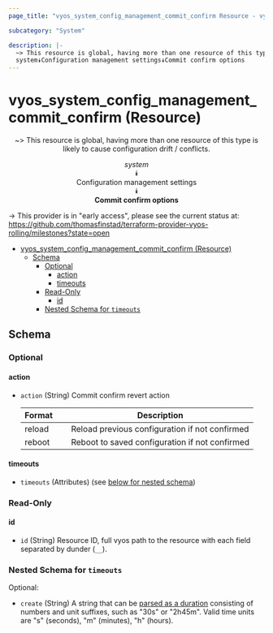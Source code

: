 ```yaml
---
page_title: "vyos_system_config_management_commit_confirm Resource - vyos"

subcategory: "System"

description: |-
  ~> This resource is global, having more than one resource of this type is likely to cause configuration drift / conflicts.
  system⯯Configuration management settings⯯Commit confirm options
---
```


# vyos_system_config_management_commit_confirm (Resource)
<center>

~> This resource is global, having more than one resource of this type is likely to cause configuration drift / conflicts.

*system*  
⯯  
Configuration management settings  
⯯  
**Commit confirm options**


</center>

-> This provider is in "early access", please see the current status at: https://github.com/thomasfinstad/terraform-provider-vyos-rolling/milestones?state=open

<!--TOC-->

- [vyos_system_config_management_commit_confirm (Resource)](#vyos_system_config_management_commit_confirm-resource)
  - [Schema](#schema)
    - [Optional](#optional)
      - [action](#action)
      - [timeouts](#timeouts)
    - [Read-Only](#read-only)
      - [id](#id)
    - [Nested Schema for `timeouts`](#nested-schema-for-timeouts)

<!--TOC-->

<!-- schema generated by tfplugindocs -->
## Schema

### Optional

#### action
- `action` (String) Commit confirm revert action

    |  Format  &emsp;|  Description                                     |
    |----------|--------------------------------------------------|
    |  reload  &emsp;|  Reload previous configuration if not confirmed  |
    |  reboot  &emsp;|  Reboot to saved configuration if not confirmed  |
#### timeouts
- `timeouts` (Attributes) (see [below for nested schema](#nestedatt--timeouts))

### Read-Only

#### id
- `id` (String) Resource ID, full vyos path to the resource with each field separated by dunder (`__`).

<a id="nestedatt--timeouts"></a>
### Nested Schema for `timeouts`

Optional:

- `create` (String) A string that can be [parsed as a duration](https://pkg.go.dev/time#ParseDuration) consisting of numbers and unit suffixes, such as &#34;30s&#34; or &#34;2h45m&#34;. Valid time units are &#34;s&#34; (seconds), &#34;m&#34; (minutes), &#34;h&#34; (hours).

